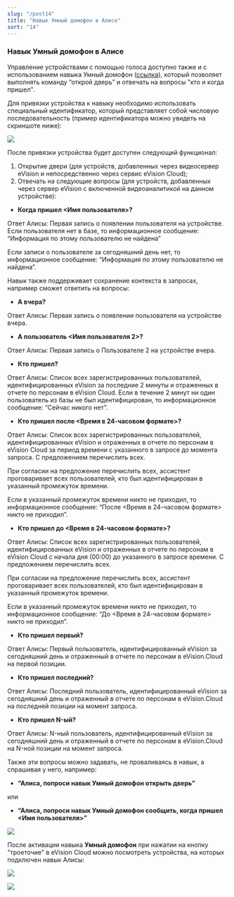 ```yaml
---
slug: "/post14"
title: "Навык Умный домофон в Алисе"
sort: "14"
---
```


### Навык Умный домофон в Алисе 

Управление устройствами с помощью голоса доступно также и с использованием навыка Умный домофон ([ссылка](https://dialogs.yandex.ru/store/skills/95f2acff-umnyj-domofon)), который позволяет выполнять команду “открой дверь” и отвечать на вопросы "кто и когда пришел".  

Для привязки устройства к навыку необходимо использовать специальный идентификатор, который представляет собой числовую последовательность (пример идентификатора можно увидеть на скриншоте ниже):

![](images/Alica(2).png)

После привязки устройства будет доступен следующий функционал:  
1. Открытие двери (для устройств, добавленных через видеосервер eVision и непосредственно через сервис eVision Cloud);  
2. Отвечать на следующие вопросы (для устройств, добавленных через сервер eVision с включенной видеоаналитикой на данном устройстве):  

- **Когда пришел <Имя пользователя>?**  

Ответ Алисы: Первая запись о появлении пользователя на устройстве. 
Если пользователя нет в базе, то информационное сообщение: “Информация по этому пользователю не найдена” 

Если записи о пользователе за сегодняшний день нет, то информационное сообщение:  “Информация по этому пользователю не найдена”.

Навык также поддерживает сохранение контекста в запросах, например сможет ответить на вопросы:  

  - **А вчера?**  
  
Ответ Алисы: Первая запись о появлении пользователя на устройстве вчера.  

  - **А пользователь <Имя пользователя 2>?**  
  
Ответ Алисы: Первая запись о Пользователе 2 на устройстве вчера.  

- **Кто пришел?**  
  
Ответ Алисы: Список всех зарегистрированных пользователей, идентифицированных eVision за последние 2 минуты и отраженных в отчете по персонам в eVision Cloud.
Если в течение 2 минут ни один пользователь из базы не был идентифицирован, то информационное сообщение: “Сейчас никого нет”.  

- **Кто пришел после <Время в 24-часовом формате>?**  
  
Ответ Алисы:  Список всех зарегистрированных пользователей, идентифицированных eVision и отраженных в отчете по персонам в eVision Cloud за период времени с указанного в запросе до момента запроса. С предложением перечислить всех.

При согласии на предложение перечислить всех, ассистент проговаривает всех пользователей, кто был идентифицирован в указанный промежуток времени.

Если в указанный промежуток времени никто не приходил, то информационное сообщение: “После <Время в 24-часовом формате> никто не приходил”.  

- **Кто пришел до <Время в 24-часовом формате>?**  

Ответ Алисы:  Список всех зарегистрированных пользователей, идентифицированных eVision и отраженных в отчете по персонам в eVision Cloud с начала дня (00:00) до указанного в запросе времени. С предложением перечислить всех. 

При согласии на предложение перечислить всех, ассистент проговаривает всех пользователей, кто был идентифицирован в указанный промежуток времени. 

Если в указанный промежуток времени никто не приходил, то информационное сообщение: “До <Время в 24-часовом формате> никто не приходил”.

- **Кто пришел первый?**  

Ответ Алисы: Первый пользователь, идентифицированный eVision за сегодняшний день и отраженный в отчете по персонам в eVision.Cloud на первой позиции.
  
- **Кто пришел последний?**  
  
Ответ Алисы: Последний пользователь, идентифицированный eVision за сегодняшний день и отраженный в отчете по персонам в eVision.Cloud на последней позиции на момент запроса. 
   
- **Кто пришел N-ый?**  

Ответ Алисы: N-ный пользователь, идентифицированный eVision за сегодняшний день и отраженный в отчете по персонам в eVision.Cloud на N-ной позиции на момент запроса.    

Также эти вопросы можно задавать, не проваливаясь в навык, а спрашивая у него, например:  

- **“Алиса, попроси навык Умный домофон открыть дверь”**  
  
или  

- **“Алиса, попроси навык Умный домофон сообщить, когда пришел <Имя пользователя>”**  

![](images/Alica(3).png)

После активации навыка **Умный домофон** при нажатии на кнопку "троеточие" в eVision Cloud можно посмотреть устройства, на которых подключен навык Алисы:

![](images/device_list.png)

![](images/device_list(1).png)